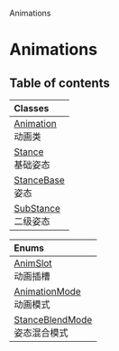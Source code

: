 Animations

# Animations <Badge type="tip" text="Groups" /> <Score text="Animations" />

## Table of contents
| Classes |
| :-----|
| [Animation](../classes/mw.Animation.md) <br> 动画类 |
| [Stance](../classes/mw.Stance.md) <br> 基础姿态 |
| [StanceBase](../classes/mw.StanceBase.md) <br> 姿态 |
| [SubStance](../classes/mw.SubStance.md) <br> 二级姿态 |


| Enums |
| :-----|
| [AnimSlot](../enums/mw.AnimSlot.md) <br> 动画插槽 |
| [AnimationMode](../enums/mw.AnimationMode.md) <br> 动画模式 |
| [StanceBlendMode](../enums/mw.StanceBlendMode.md) <br> 姿态混合模式 |


